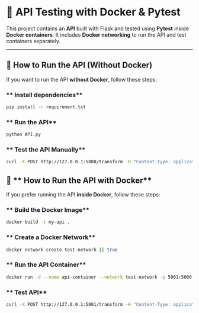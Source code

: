 # 🚀 API Testing with Docker & Pytest

This project contains an **API** built with Flask and tested using **Pytest** inside **Docker containers**. It includes **Docker networking** to run the API and test containers separately.

---

## 📌 **How to Run the API (Without Docker)**
If you want to run the API **without Docker**, follow these steps:

### ** Install dependencies**
```sh
pip install -r requirement.txt
```
### ** Run the API**
```sh
python API.py
```
### ** Test the API Manually**
```sh
curl -X POST http://127.0.0.1:5000/transform -H "Content-Type: application/json" -d '{"text": "hello"}'
```
## 📌 ** How to Run the API with Docker**
If you prefer running the API **inside Docker**, follow these steps:

### **  Build the Docker Image**
```sh
docker build -t my-api .
```

### **  Create a Docker Network**
```sh
docker network create test-network || true
```

### ** Run the API Container**
```sh
docker run -d --name api-container --network test-network -p 5001:5000 my-api
```

### ** Test API**
```sh
curl -X POST http://127.0.0.1:5001/transform -H "Content-Type: application/json" -d '{"text": "hello"}'
```